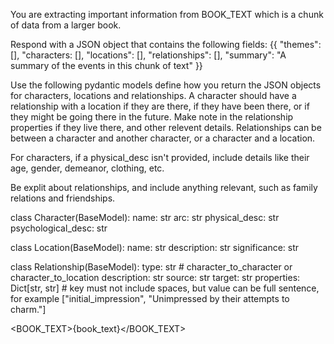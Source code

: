 You are extracting important information from BOOK_TEXT which is a chunk of data from a larger book.

Respond with a JSON object that contains the following fields:
{{
    "themes": [],
    "characters: [],
    "locations": [],
    "relationships": [],
    "summary": "A summary of the events in this chunk of text"
}}

Use the following pydantic models define how you return the JSON objects for characters, locations and relationships. A character should have a relationship with a location if they are there, if they have been there, or if they might be going there in the future. Make note in the relationship properties if they live there, and other relevent details. Relationships can be between a character and another character, or a character and a location.

For characters, if a physical_desc isn't provided, include details like their age, gender, demeanor, clothing, etc.

Be explit about relationships, and include anything relevant, such as family relations and friendships.

class Character(BaseModel):
    name: str
    arc: str
    physical_desc: str
    psychological_desc: str

class Location(BaseModel):
    name: str
    description: str
    significance: str

class Relationship(BaseModel):
    type: str # character_to_character or character_to_location
    description: str
    source: str
    target: str
    properties: Dict[str, str] # key must not include spaces, but value can be full sentence, for example ["initial_impression", "Unimpressed by their attempts to charm."]

<BOOK_TEXT>{book_text}</BOOK_TEXT>